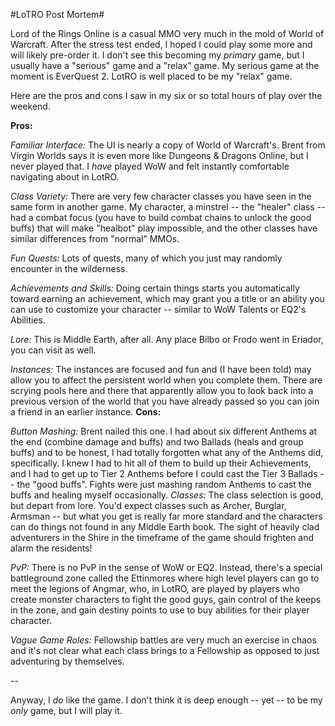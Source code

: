 #LoTRO Post Mortem#

Lord of the Rings Online is a casual MMO very much in the mold of World of Warcraft. After the stress test ended, I hoped I could play some more and will likely pre-order it. I don't see this becoming my *primary* game, but I usually have a "serious" game and a "relax" game. My serious game at the moment is EverQuest 2. LotRO is well placed to be my "relax" game.

Here are the pros and cons I saw in my six or so total hours of play over the weekend.


**Pros:**

*Familiar Interface:* The UI is nearly a copy of World of Warcraft's. Brent from Virgin Worlds says it is even more like Dungeons & Dragons Online, but I never played that. I *have* played WoW and felt instantly comfortable navigating about in LotRO.

*Class Variety:* There are very few character classes you have seen in the same form in another game. My character, a minstrel -- the "healer" class -- had a combat focus (you have to build combat chains to unlock the good buffs) that will make "healbot" play impossible, and the other classes have similar differences from "normal" MMOs.

*Fun Quests:* Lots of quests, many of which you just may randomly encounter in the wilderness.

*Achievements and Skills:* Doing certain things starts you automatically toward earning an achievement, which may grant you a title or an ability you can use to customize your character -- similar to WoW Talents or EQ2's Abilities.

*Lore:* This is Middle Earth, after all. Any place Bilbo or Frodo went in Eriador, you can visit as well.

*Instances:* The instances are focused and fun and (I have been told) may allow you to affect the persistent world when you complete them. There are scrying pools here and there that apparently allow you to look back into a previous version of the world that you have already passed so you can join a friend in an earlier instance.
**Cons:**

*Button Mashing:* Brent nailed this one. I had about six different Anthems at the end (combine damage and buffs) and two Ballads (heals and group buffs) and to be honest, I had totally forgotten what any of the Anthems did, specifically. I knew I had to hit all of them to build up their Achievements, and I had to get up to Tier 2 Anthems before I could cast the Tier 3 Ballads -- the "good buffs". Fights were just mashing random Anthems to cast the buffs and healing myself occasionally.
*Classes:* The class selection is good, but depart from lore. You'd expect classes such as Archer, Burglar, Armsman -- but what you get is really far more standard and the characters can do things not found in any Middle Earth book. The sight of heavily clad adventurers in the Shire in the timeframe of the game should frighten and alarm the residents!

*PvP:* There is no PvP in the sense of WoW or EQ2. Instead, there's a special battleground zone called the Ettinmores where high level players can go to meet the legions of Angmar, who, in LotRO, are played by players who create monster characters to fight the good guys, gain control of the keeps in the zone, and gain destiny points to use to buy abilities for their player character.

*Vague Game Roles:* Fellowship battles are very much an exercise in chaos and it's not clear what each class brings to a Fellowship as opposed to just adventuring by themselves.

--

Anyway, I *do* like the game. I don't think it is deep enough -- yet -- to be my *only* game, but I will play it.
